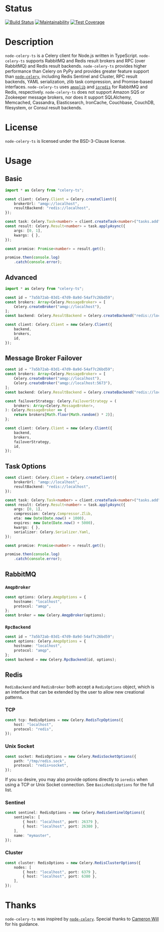 # Status

[![Build Status](https://travis-ci.com/IBM/node-celery-ts.svg?branch=develop)](https://travis-ci.com/IBM/node-celery-ts)
[![Maintainability](https://api.codeclimate.com/v1/badges/2c1e8fb845a904141619/maintainability)](https://codeclimate.com/github/IBM/node-celery-ts/maintainability)
[![Test Coverage](https://api.codeclimate.com/v1/badges/2c1e8fb845a904141619/test_coverage)](https://codeclimate.com/github/IBM/node-celery-ts/test_coverage)

# Description

`node-celery-ts` is a Celery client for Node.js written in TypeScript.
`node-celery-ts` supports RabbitMQ and Redis result brokers and RPC (over
RabbitMQ) and Redis result backends. `node-celery-ts` provides
higher performance than Celery on PyPy and provides greater feature support than
[`node-celery`](https://github.com/mher/node-celery), including Redis Sentinel
and Cluster, RPC result backends, YAML serialization, zlib task compression, and
Promise-based interfaces. `node-celery-ts` uses
[`amqplib`](https://github.com/squaremo/amqp.node) and
[`ioredis`](https://github.com/luin/ioredis) for RabbitMQ and Redis,
respectively. `node-celery-ts` does not support Amazon SQS or Zookeeper message
brokers, nor does it support SQLAlchemy, Memcached, Cassandra, Elasticsearch,
IronCache, Couchbase, CouchDB, filesystem, or Consul result backends.

# License

`node-celery-ts` is licensed under the BSD-3-Clause license.

# Usage
## Basic
```typescript
import * as Celery from "celery-ts";

const client: Celery.Client = Celery.createClient({
	brokerUrl: "amqp://localhost",
	resultBackend: "redis://localhost",
});

const task: Celery.Task<number> = client.createTask<number>("tasks.add");
const result: Celery.Result<number> = task.applyAsync({
	args: [0, 1],
	kwargs: { },
});

const promise: Promise<number> = result.get();

promise.then(console.log)
	.catch(console.error);
```

## Advanced
```typescript
import * as Celery from "celery-ts";

const id = "7a5b72ab-03d1-47d9-8a9d-54af7c26bd59";
const brokers: Array<Celery.MessageBroker> = [
	Celery.createBroker("amqp://localhost"),
];
const backend: Celery.ResultBackend = Celery.createBackend("redis://localhost");

const client: Celery.Client = new Celery.Client({
	backend,
	brokers,
	id,
});
```

## Message Broker Failover
```typescript
const id = "7a5b72ab-03d1-47d9-8a9d-54af7c26bd59";
const brokers: Array<Celery.MessageBroker> = [
	Celery.createBroker("amqp://localhost"),
	Celery.createBroker("amqp://localhost:5673"),
];
const backend: Celery.ResultBackend = Celery.createBackend("redis://localhost");

const failoverStrategy: Celery.FailoverStrategy = (
	brokers: Array<Celery.MessageBroker>,
): Celery.MessageBroker => {
	return brokers[Math.floor(Math.random() * 2)];
};

const client: Celery.Client = new Celery.Client({
	backend,
	brokers,
	failoverStrategy,
	id,
});
```

## Task Options

```typescript
const client: Celery.Client = Celery.createClient({
	brokerUrl: "amqp://localhost",
	resultBackend: "redis://localhost",
});

const task: Celery.Task<number> = client.createTask<number>("tasks.add");
const result: Celery.Result<number> = task.applyAsync({
	args: [0, 1],
	compression: Celery.Compressor.Zlib,
	eta: new Date(Date.now() + 1000),
	expires: new Date(Date.now() + 5000),
	kwargs: { },
	serializer: Celery.Serializer.Yaml,
});

const promise: Promise<number> = result.get();

promise.then(console.log)
	.catch(console.error);
```

## RabbitMQ
### `AmqpBroker`

```typescript
const options: Celery.AmqpOptions = {
	hostname: "localhost",
	protocol: "amqp",
};
const broker = new Celery.AmqpBroker(options);
```

### `RpcBackend`

```typescript
const id = "7a5b72ab-03d1-47d9-8a9d-54af7c26bd59";
const options: Celery.AmqpOptions = {
	hostname: "localhost",
	protocol: "amqp",
};
const backend = new Celery.RpcBackend(id, options);
```

## Redis

`RedisBackend` and `RedisBroker` both accept a `RedisOptions` object, which is
an interface that can be extended by the user to allow new creational patterns.

### TCP
```typescript
const tcp: RedisOptions = new Celery.RedisTcpOptions({
	host: "localhost",
	protocol: "redis",
});
```

### Unix Socket
```typescript
const socket: RedisOptions = new Celery.RedisSocketOptions({
	path: "/tmp/redis.sock",
	protocol: "redis+socket",
});
```

If you so desire, you may also provide options directly to `ioredis` when using
a TCP or Unix Socket connection. See `BasicRedisOptions` for the full list.

### Sentinel
```typescript
const sentinel: RedisOptions = new Celery.RedisSentinelOptions({
	sentinels: [
		{ host: "localhost", port: 26379 },
		{ host: "localhost", port: 26380 },
	],
	name: "mymaster",
});
```

### Cluster
```typescript
const cluster: RedisOptions = new Celery.RedisClusterOptions({
	nodes: [
		{ host: "localhost", port: 6379 },
		{ host: "localhost", port: 6380 },
	],
});
```

# Thanks

`node-celery-ts` was inspired by
[`node-celery`](https://github.com/mher/node-celery). Special thanks to
[Cameron Will](https://github.com/cwill747) for his guidance.
